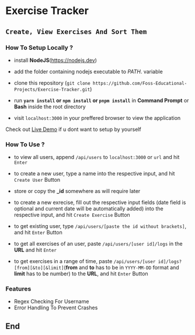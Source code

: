 # Exercise Tracker

## `Create, View Exercises And Sort Them`

### How To Setup Locally ?
- install __NodeJS__(https://nodejs.dev)

- add the folder containing nodejs executable to *PATH*. variable
- clone this repository (`git clone https://github.com/Foss-Educational-Projects/Exercise-Tracker.git`)
- run **`yarn install` or `npm install` or `pnpm install`** in __Command Prompt__ or __Bash__ inside the root directory
- visit `localhost:3000` in your preffered browser to view the application

Check out [Live Demo](https://exercise-tracker.com) if u dont want to setup by yourself

### How To Use ?
- to view all users, append `/api/users` to `localhost:3000` or `url` and hit `Enter`

- to create a new user, type a name into the respective input, and hit `Create User` Button
- store or copy the **_id** somewhere as will require later
- to create a new exrecise, fill out the respective input fields (date field is optional and current date will be automatically added) into the respective input, and hit `Create Exercise` Button
- to get existing user, type `/api/users/[paste the id without brackets]`, and hit `Enter` Button
- to get all exercises of an user, paste `/api/users/[user id]/logs` in the **URL** and hit `Enter`

- to get exercises in a range of time, paste `/api/users/[user id]/logs?[from][&to][&limit]`(__from__ and __to__ has to be in `YYYY-MM-DD` format and __limit__ has to be number) to the **URL**, and hit `Enter` Button

### Features
- Regex Checking For Username
- Error Handling To Prevent Crashes

## End
